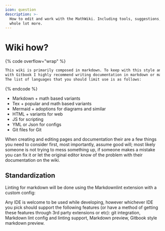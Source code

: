 ```yaml
---
icon: question
description: >-
  How to edit and work with the MathWiki. Including tools, suggestions, and a
  whole lot more.
---
```


# Wiki how?

{% code overflow="wrap" %}
```markdown
This wiki is primarily composed in markdown. To keep with this style and to stay compatible
with Gitbook I highly recommend writing documentation in markdown or markdown adjacent languages.
The list of languages that you should limit use is as follows:

```
{% endcode %}

* Markdown + math based variants
* Tex + popular and math based variants
* Mermaid + adoptions for diagrams and similar
* HTML + variants for web
* JS for scripting
* YML or Json for configs
* Git files for Git

When creating and editing pages and documentation their are a few things you need to consider first, most importantly, assume good will; most likely someone is not trying to mess something up, if someone makes a mistake you can fix it or let the original editor know of the problem with their documentation on the wiki.

## Standardization

Linting for markdown will be done using the Markdownlint extension with a custom config:

Any IDE is welcome to be used while developing, however whichever IDE you pick should support the following features (or have a method of getting these features through 3rd party extensions or etc): git integration, Markdown lint config and linting support, Markdown preview, Gitbook style markdown preview.
